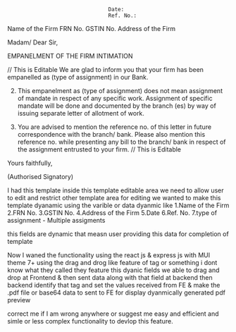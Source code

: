 
									Date: 
                                    Ref. No.: 

Name of the Firm
FRN No.
GSTIN No.
Address of the Firm


Madam/ Dear Sir,

EMPANELMENT OF THE FIRM
INTIMATION

// This is Editable
We are glad to inform you that your firm has been empanelled as (type of assignment) in our Bank.

2. This empanelment as (type of assignment) does not mean assignment of mandate in respect of any specific work. Assignment of specific mandate will be done and documented by the branch (es) by way of issuing separate letter of allotment of work.

3. You are advised to mention the reference no. of this letter in future correspondence with the branch/ bank. Please also mention this reference no. while presenting any bill to the branch/ bank in respect of the assignment entrusted to your firm.
// This is Editable


Yours faithfully, 


(Authorised Signatory)


I had this template inside this template editable area we need to allow user to edit and restrict other template area for editing we wanted to make this template dyanamic using the varible  or data dyanmic like
1.Name of the Firm
2.FRN No.
3.GSTIN No.
4.Address of the Firm
5.Date
6.Ref. No.
7.type of assignment - Multiple assigments

this fields are dynamic that measn user providing this data for completion of template

Now I waned the functionality using the react js & express js with MUI theme 7+ using the drag and drog like feature of tag or something i dont know what they called they feature
this dyanic fields we able to drag and drop at Frontend & then sent data along with that field at backend then backend identify that tag and set the values received from FE & make the .pdf file or base64 data to sent to FE for display dyanmically generated pdf preview

correct me if I am wrong anywhere or suggest me easy and efficient and simle or less complex functionality to devlop this feature.

